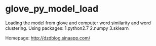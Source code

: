 glove_py_model_load
===================

Loading the model from glove and computer word similarity and word clustering.
Using packages:
1.python2.7
2.numpy
3.sklearn

Homepage:
http://dzdblog.sinaapp.com/


